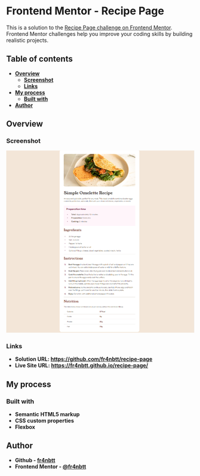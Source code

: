 # Frontend Mentor - Recipe Page

This is a solution to the [Recipe Page challenge on Frontend Mentor](https://www.frontendmentor.io/challenges/recipe-page-KiTsR8QQKm). Frontend Mentor challenges help you improve your coding skills by building realistic projects.

## Table of contents

- [**Overview**](#overview)
  - [**Screenshot**](#screenshot)
  - [**Links**](#links)
- [**My process**](#my-process)
  - [**Built with**](#built-with)
- [**Author**](#author)

## Overview

### Screenshot

![screenshot](./assets/images/screenshot.png)

### Links

- **Solution URL: https://github.com/fr4nbtt/recipe-page**
- **Live Site URL: https://fr4nbtt.github.io/recipe-page/**

## My process

### Built with

- **Semantic HTML5 markup**
- **CSS custom properties**
- **Flexbox**

## Author

- **Github - [fr4nbtt](https://github.com/fr4nbtt)**
- **Frontend Mentor - [@fr4nbtt](https://www.frontendmentor.io/profile/fr4nbtt)**
